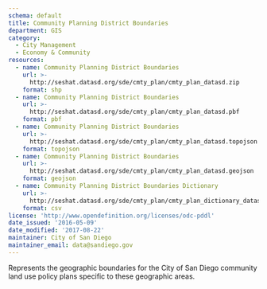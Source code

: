 ```yaml
---
schema: default
title: Community Planning District Boundaries
department: GIS
category:
  - City Management
  - Economy & Community
resources:
  - name: Community Planning District Boundaries
    url: >-
      http://seshat.datasd.org/sde/cmty_plan/cmty_plan_datasd.zip
    format: shp
  - name: Community Planning District Boundaries
    url: >-
      http://seshat.datasd.org/sde/cmty_plan/cmty_plan_datasd.pbf
    format: pbf
  - name: Community Planning District Boundaries
    url: >-
      http://seshat.datasd.org/sde/cmty_plan/cmty_plan_datasd.topojson
    format: topojson
  - name: Community Planning District Boundaries
    url: >-
      http://seshat.datasd.org/sde/cmty_plan/cmty_plan_datasd.geojson
    format: geojson
  - name: Community Planning District Boundaries Dictionary
    url: >-
      http://seshat.datasd.org/sde/cmty_plan/cmty_plan_dictionary_datasd.csv
    format: csv
license: 'http://www.opendefinition.org/licenses/odc-pddl'
date_issued: '2016-05-09'
date_modified: '2017-08-22'
maintainer: City of San Diego
maintainer_email: data@sandiego.gov
---
```

Represents the geographic boundaries for the City of San Diego community land
use policy plans specific to these geographic areas.
